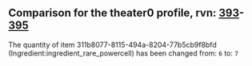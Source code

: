 ## Comparison for the theater0 profile, rvn: [393](https://github.com/PRO100KatYT/FortniteProfileRevisions/tree/main/profiles/theater0/393%20theater0.json)-[395](https://github.com/PRO100KatYT/FortniteProfileRevisions/tree/main/profiles/theater0/395%20theater0.json)

The quantity of item 311b8077-8115-494a-8204-77b5cb9f8bfd (Ingredient:ingredient_rare_powercell) has been changed from: `6` to: `7`
<br><br>
